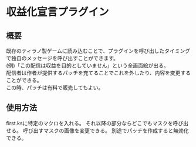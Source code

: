 # 収益化宣言プラグイン

## 概要
既存のティラノ製ゲームに読み込むことで、プラグインを呼び出したタイミングで独自のメッセージを呼び出すことができます。  
(例)「この配信は収益を目的としていません」という全画面絵が出る。  
配信者は作者が提供するパッチを充てることでこれを外したり、内容を変更することができる。  
この時、パッチは有料で販売してもよい。

## 使用方法
first.ksに特定のマクロを入れる。
それ以降の部分ならどこでもマスクを呼び出せる。
呼び出すマスクの画像を変更できる。
別途でパッチを作成すると無効化できる。
